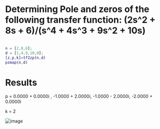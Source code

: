# Determining Pole and zeros of the following transfer function: (2s^2 + 8s + 6)/(s^4 + 4s^3 + 9s^2 + 10s)

```m

n = [2,8,6];
d = [1,4,9,10,0];
[z,p,k]=tf2zp(n,d)
pzmap(n,d)

```
  
  
# Results

p = 0.0000 + 0.0000i , -1.0000 + 2.0000i, -1.0000 - 2.0000i, -2.0000 + 0.0000i

k = 2
  
![image](https://user-images.githubusercontent.com/84629235/144716905-537d7cad-8d3a-4fd8-9ef5-ed56c48aa076.png)
